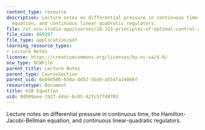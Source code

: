 ```yaml
---
content_type: resource
description: Lecture notes on differential pressure in continuous time, the Hamilton-Jacobi-Bellman
  equation, and continuous linear-quadratic regulators.
file: /ol-ocw-studio-app/courses/16-323-principles-of-optimal-control-spring-2008/8db99aee192f44ac6c0542fc57748703_lec4.pdf
file_size: 869397
file_type: application/pdf
learning_resource_types:
- Lecture Notes
license: https://creativecommons.org/licenses/by-nc-sa/4.0/
ocw_type: OCWFile
parent_title: Lecture Notes
parent_type: CourseSection
parent_uid: 6e894506-654a-dd52-5bd9-a554fa34866f
resourcetype: Document
title: HJB Equation
uid: 8db99aee-192f-44ac-6c05-42fc57748703
---
```

Lecture notes on differential pressure in continuous time, the Hamilton-Jacobi-Bellman equation, and continuous linear-quadratic regulators.